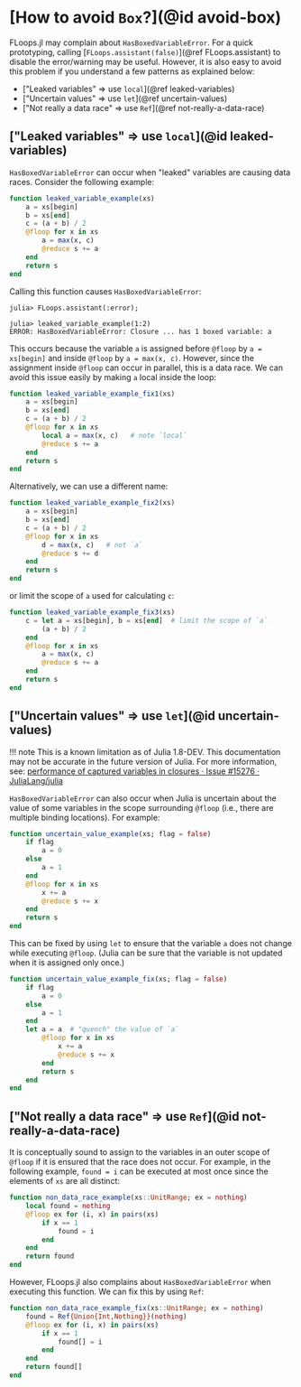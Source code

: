 # [How to avoid `Box`?](@id avoid-box)

FLoops.jl may complain about `HasBoxedVariableError`. For a quick prototyping,
calling [`FLoops.assistant(false)`](@ref FLoops.assistant) to disable the
error/warning may be useful.  However, it is also easy to avoid this problem if
you understand a few patterns as explained below:

* ["Leaked variables" ⇒ use `local`](@ref leaked-variables)
* ["Uncertain values" ⇒ use `let`](@ref uncertain-values)
* ["Not really a data race" ⇒ use `Ref`](@ref not-really-a-data-race)

## ["Leaked variables" ⇒ use `local`](@id leaked-variables)

`HasBoxedVariableError` can occur when "leaked" variables are causing data
races.  Consider the following example:

```julia
function leaked_variable_example(xs)
    a = xs[begin]
    b = xs[end]
    c = (a + b) / 2
    @floop for x in xs
        a = max(x, c)
        @reduce s += a
    end
    return s
end
```

Calling this function causes `HasBoxedVariableError`:

```julia-console
julia> FLoops.assistant(:error);

julia> leaked_variable_example(1:2)
ERROR: HasBoxedVariableError: Closure ... has 1 boxed variable: a
```

This occurs because the variable `a` is assigned before `@floop` by `a =
xs[begin]` and inside `@floop` by `a = max(x, c)`.  However, since the
assignment inside `@floop` can occur in parallel, this is a data race.  We can
avoid this issue easily by making `a` local inside the loop:

```julia
function leaked_variable_example_fix1(xs)
    a = xs[begin]
    b = xs[end]
    c = (a + b) / 2
    @floop for x in xs
        local a = max(x, c)   # note `local`
        @reduce s += a
    end
    return s
end
```

Alternatively, we can use a different name:

```julia
function leaked_variable_example_fix2(xs)
    a = xs[begin]
    b = xs[end]
    c = (a + b) / 2
    @floop for x in xs
        d = max(x, c)   # not `a`
        @reduce s += d
    end
    return s
end
```

or limit the scope of `a` used for calculating `c`:

```julia
function leaked_variable_example_fix3(xs)
    c = let a = xs[begin], b = xs[end]  # limit the scope of `a`
        (a + b) / 2
    end
    @floop for x in xs
        a = max(x, c)
        @reduce s += a
    end
    return s
end
```

## ["Uncertain values" ⇒ use `let`](@id uncertain-values)

!!! note
    This is a known limitation as of Julia 1.8-DEV. This documentation may not
    be accurate in the future version of Julia. For more information, see:
    [performance of captured variables in closures · Issue #15276 · JuliaLang/julia](https://github.com/JuliaLang/julia/issues/15276)

`HasBoxedVariableError` can also occur when Julia is uncertain about the value
of some variables in the scope surrounding `@floop` (i.e., there are multiple
binding locations).  For example:

```julia
function uncertain_value_example(xs; flag = false)
    if flag
        a = 0
    else
        a = 1
    end
    @floop for x in xs
        x += a
        @reduce s += x
    end
    return s
end
```

This can be fixed by using `let` to ensure that the variable `a` does not change
while executing `@floop`. (Julia can be sure that the variable is not updated
when it is assigned only once.)

```julia
function uncertain_value_example_fix(xs; flag = false)
    if flag
        a = 0
    else
        a = 1
    end
    let a = a  # "quench" the value of `a`
        @floop for x in xs
            x += a
            @reduce s += x
        end
        return s
    end
end
```

## ["Not really a data race" ⇒ use `Ref`](@id not-really-a-data-race)

It is conceptually sound to assign to the variables in an outer scope of
`@floop` if it is ensured that the race does not occur.  For example, in the
following example, `found = i` can be executed at most once since the elements
of `xs` are all distinct:

```julia
function non_data_race_example(xs::UnitRange; ex = nothing)
    local found = nothing
    @floop ex for (i, x) in pairs(xs)
        if x == 1
            found = i
        end
    end
    return found
end
```

However, FLoops.jl also complains about `HasBoxedVariableError` when executing
this function.  We can fix this by using `Ref`:

```julia
function non_data_race_example_fix(xs::UnitRange; ex = nothing)
    found = Ref{Union{Int,Nothing}}(nothing)
    @floop ex for (i, x) in pairs(xs)
        if x == 1
            found[] = i
        end
    end
    return found[]
end
```
